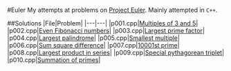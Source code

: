 #Euler
My attempts at problems on [Project Euler](http://projecteuler.net).
Mainly attempted in ```C++```.

##Solutions
|File|Problem|
|---|---|
|p001.cpp|[Multiples of 3 and 5](http://projecteuler.net/problem=1)|
|p002.cpp|[Even Fibonacci numbers](http://projecteuler.net/problem=2)|
|p003.cpp|[Largest prime factor](http://projecteuler.net/problem=3)|
|p004.cpp|[Largest palindrome](http://projecteuler.net/problem=4)|
|p005.cpp|[Smallest multiple](http://projecteuler.net/problem=5)|
|p006.cpp|[Sum square difference](http://projecteuler.net/problem=6)|
|p007.cpp|[10001st prime](http://projecteuler.net/problem=7)|
|p008.cpp|[Largest product in series](http://projecteuler.net/problem=8)|
|p009.cpp|[Special pythagorean triplet](http://projecteuler.net/problem=9)|
|p010.cpp|[Summation of primes](http://projecteuler.net/problem=10)|
